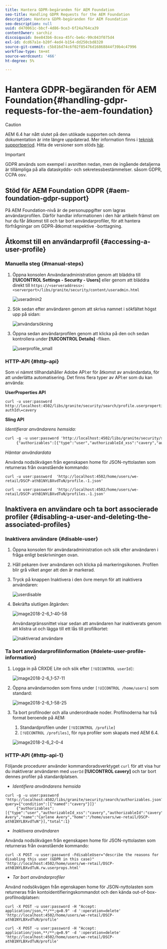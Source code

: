 ```yaml
---
title: Hantera GDPR-begäranden för AEM Foundation
seo-title: Handling GDPR Requests for the AEM Foundation
description: Hantera GDPR-begäranden för AEM Foundation
seo-description: null
uuid: d470061c-bbcf-4d86-9ce3-6f24a764ca39
contentOwner: sarchiz
discoiquuid: 8ee843b6-8cea-45fc-be6c-99c043f075d4
exl-id: dcd67a1e-b20f-4ed4-b154-dd250cbd8320
source-git-commit: c5b816d74c6f02f85476d16868844f39b4c47996
workflow-type: tm+mt
source-wordcount: '466'
ht-degree: 5%

---
```


# Hantera GDPR-begäranden för AEM Foundation{#handling-gdpr-requests-for-the-aem-foundation}

>[!CAUTION]
>
>AEM 6.4 har nått slutet på den utökade supporten och denna dokumentation är inte längre uppdaterad. Mer information finns i [teknisk supportperiod](https://helpx.adobe.com/support/programs/eol-matrix.html). Hitta de versioner som stöds [här](https://experienceleague.adobe.com/docs/).

>[!IMPORTANT]
>
>GDPR används som exempel i avsnitten nedan, men de ingående detaljerna är tillämpliga på alla dataskydds- och sekretessbestämmelser. såsom GDPR, CCPA osv.

## Stöd för AEM Foundation GDPR {#aem-foundation-gdpr-support}

På AEM Foundation-nivå är de personuppgifter som lagras användarprofilen. Därför handlar informationen i den här artikeln främst om hur du får åtkomst till och tar bort användarprofiler, för att hantera förfrågningar om GDPR-åtkomst respektive -borttagning.

## Åtkomst till en användarprofil {#accessing-a-user-profile}

### Manuella steg {#manual-steps}

1. Öppna konsolen Användaradministration genom att bläddra till **[!UICONTROL Settings - Security - Users]** eller genom att bläddra direkt till `https://<serveraddress>:<serverport>/libs/granite/security/content/useradmin.html`

   ![useradmin2](assets/useradmin2.png)

1. Sök sedan efter användaren genom att skriva namnet i sökfältet högst upp på sidan:

   ![användarsökning](assets/usersearch.png)

1. Öppna sedan användarprofilen genom att klicka på den och sedan kontrollera under **[!UICONTROL Details]** -fliken.

   ![userprofile_small](assets/userprofile_small.png)

### HTTP-API {#http-api}

Som vi nämnt tillhandahåller Adobe API:er för åtkomst av användardata, för att underlätta automatisering. Det finns flera typer av API:er som du kan använda:

**UserProperties API**

```shell
curl -u user:password http://localhost:4502/libs/granite/security/search/profile.userproperties.json\?authId\=cavery
```

**Sling API**

*Identifierar användarens hemsida:*

```xml
curl -g -u user:password 'http://localhost:4502/libs/granite/security/search/authorizables.json?query={"condition":[{"named":"cavery"}]}'
     {"authorizables":[{"type":"user","authorizableId_xss":"cavery","authorizableId":"cavery","name_xss":"Carlene Avery","name":"Carlene Avery","home":"/home/users/we-retail/DSCP-athB1NYLBXvdTuN"}],"total":1}
```

*Hämtar användardata*

Använda nodsökvägen från egenskapen home för JSON-nyttolasten som returneras från ovanstående kommando:

```shell
curl -u user:password  'http://localhost:4502/home/users/we-retail/DSCP-athB1NYLBXvdTuN/profile.-1.json'
```

```shell
curl -u user:password  'http://localhost:4502/home/users/we-retail/DSCP-athB1NYLBXvdTuN/profiles.-1.json'
```

## Inaktivera en användare och ta bort associerade profiler {#disabling-a-user-and-deleting-the-associated-profiles}

### Inaktivera användare {#disable-user}

1. Öppna konsolen för användaradministration och sök efter användaren i fråga enligt beskrivningen ovan.
1. Håll pekaren över användaren och klicka på markeringsikonen. Profilen blir grå vilket anger att den är markerad.

1. Tryck på knappen Inaktivera i den övre menyn för att inaktivera användaren:

   ![userdisable](assets/userdisable.png)

1. Bekräfta slutligen åtgärden:

   ![image2018-2-6_1-40-58](assets/image2018-2-6_1-40-58.png)

   Användargränssnittet visar sedan att användaren har inaktiverats genom att klistra ut och lägga till ett lås till profilkortet:

   ![inaktiverad användare](assets/disableduser.png)

### Ta bort användarprofilinformation {#delete-user-profile-information}

1. Logga in på CRXDE Lite och sök efter `[!UICONTROL userId]`:

   ![image2018-2-6_1-57-11](assets/image2018-2-6_1-57-11.png)

1. Öppna användarnoden som finns under `[!UICONTROL /home/users]` som standard:

   ![image2018-2-6_1-58-25](assets/image2018-2-6_1-58-25.png)

1. Ta bort profilnoder och alla underordnade noder. Profilnoderna har två format beroende på AEM:

   1. Standardprofilen under `[!UICONTROL /profile]`
   1. `[!UICONTROL /profiles]`, för nya profiler som skapats med AEM 6.4.

   ![image2018-2-6_2-0-4](assets/image2018-2-6_2-0-4.png)

### HTTP-API {#http-api-1}

Följande procedurer använder kommandoradsverktyget `curl` för att visa hur du inaktiverar användaren med `userId` **[!UICONTROL cavery]** och tar bort dennes profiler på standardplatsen.

* *Identifiera användarens hemsida*

```shell
curl -g -u user:password 'http://localhost:4502/libs/granite/security/search/authorizables.json?query={"condition":[{"named":"cavery"}]}'
     {"authorizables":[{"type":"user","authorizableId_xss":"cavery","authorizableId":"cavery","name_xss":"Carlene Avery","name":"Carlene Avery","home":"/home/users/we-retail/DSCP-athB1NYLBXvdTuN"}],"total":1}
```

* *Inaktivera användaren*

Använda nodsökvägen från egenskapen home för JSON-nyttolasten som returneras från ovanstående kommando:

```shell
curl -X POST -u user:password -FdisableUser="describe the reasons for disabling this user (GDPR in this case)" 'http://localhost:4502/home/users/we-retail/DSCP-athB1NYLBXvdTuN.rw.userprops.html'
```

* *Tar bort användarprofiler*

Använd nodsökvägen från egenskapen home för JSON-nyttolasten som returneras från kontoidentifieringskommandot och den kända out-of-box-profilnodplatsen:

```shell
curl -X POST -u user:password -H "Accept: application/json,**/**;q=0.9" -d ':operation=delete' 'http://localhost:4502/home/users/we-retail/DSCP-athB1NYLBXvdTuN/profile'
```

```shell
curl -X POST -u user:password -H "Accept: application/json,**/**;q=0.9" -d ':operation=delete' 'http://localhost:4502/home/users/we-retail/DSCP-athB1NYLBXvdTuN/profile'
```
